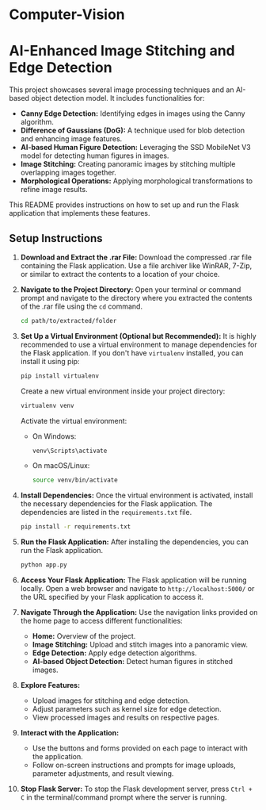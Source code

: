 # Computer-Vision

# AI-Enhanced Image Stitching and Edge Detection


This project showcases several image processing techniques and an AI-based object detection model. It includes functionalities for:

*   **Canny Edge Detection:** Identifying edges in images using the Canny algorithm.
*   **Difference of Gaussians (DoG):**  A technique used for blob detection and enhancing image features.
*   **AI-based Human Figure Detection:** Leveraging the SSD MobileNet V3 model for detecting human figures in images.
*   **Image Stitching:** Creating panoramic images by stitching multiple overlapping images together.
*   **Morphological Operations:** Applying morphological transformations to refine image results.

This README provides instructions on how to set up and run the Flask application that implements these features.

## Setup Instructions

1.  **Download and Extract the .rar File:**
    Download the compressed .rar file containing the Flask application. Use a file archiver like WinRAR, 7-Zip, or similar to extract the contents to a location of your choice.

2.  **Navigate to the Project Directory:**
    Open your terminal or command prompt and navigate to the directory where you extracted the contents of the .rar file using the `cd` command.

    ```bash
    cd path/to/extracted/folder
    ```

3.  **Set Up a Virtual Environment (Optional but Recommended):**
    It is highly recommended to use a virtual environment to manage dependencies for the Flask application. If you don't have `virtualenv` installed, you can install it using pip:

    ```bash
    pip install virtualenv
    ```

    Create a new virtual environment inside your project directory:

    ```bash
    virtualenv venv
    ```

    Activate the virtual environment:

    *   On Windows:
        ```bash
        venv\Scripts\activate
        ```

    *   On macOS/Linux:
        ```bash
        source venv/bin/activate
        ```

4.  **Install Dependencies:**
    Once the virtual environment is activated, install the necessary dependencies for the Flask application. The dependencies are listed in the `requirements.txt` file.

    ```bash
    pip install -r requirements.txt
    ```

5.  **Run the Flask Application:**
    After installing the dependencies, you can run the Flask application.

    ```bash
    python app.py
    ```

6.  **Access Your Flask Application:**
    The Flask application will be running locally. Open a web browser and navigate to `http://localhost:5000/` or the URL specified by your Flask application to access it.

7.  **Navigate Through the Application:**
    Use the navigation links provided on the home page to access different functionalities:

    *   **Home:** Overview of the project.
    *   **Image Stitching:** Upload and stitch images into a panoramic view.
    *   **Edge Detection:** Apply edge detection algorithms.
    *   **AI-based Object Detection:** Detect human figures in stitched images.

8.  **Explore Features:**

    *   Upload images for stitching and edge detection.
    *   Adjust parameters such as kernel size for edge detection.
    *   View processed images and results on respective pages.

9.  **Interact with the Application:**

    *   Use the buttons and forms provided on each page to interact with the application.
    *   Follow on-screen instructions and prompts for image uploads, parameter adjustments, and result viewing.

10. **Stop Flask Server:**
    To stop the Flask development server, press `Ctrl + C` in the terminal/command prompt where the server is running.
